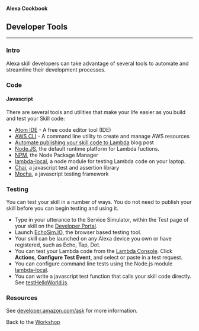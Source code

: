 #### Alexa Cookbook
## Developer Tools
<hr />

### Intro
Alexa skill developers can take advantage of several tools to automate and streamline their development processes.

### Code
#### Javascript
There are several tools and utilities that make your life easier as you build and test your Skill code:


+ [Atom IDE](https://atom.io/) - A free code editor tool (IDE)
+ [AWS CLI](https://aws.amazon.com/cli/) - A command line utility to create and manage AWS resources
+ [Automate publishing your skill code to Lambda](https://developer.amazon.com/public/community/post/Tx1UE9W1NQ0GYII/Publishing-Your-Skill-Code-to-Lambda-via-the-Command-Line-Interface) blog post
+ [Node.JS](https://nodejs.org/en/), the default runtime platform for Lambda fuctions.
+ [NPM](https://www.npmjs.com/), the Node Package Manager
+ [lambda-local](https://www.npmjs.com/package/lambda-local), a node module for testing Lambda code on your laptop.
+ [Chai](http://chaijs.com/), a javascript test and assertion library
+ [Mocha](https://mochajs.org/), a javascript testing framework

### Testing
You can test your skill in a number of ways.   You do not need to publish your skill before you can begin testing and using it.

+ Type in your utterance to the Service Simulator, within the Test page of your skill on the [Developer Portal](https://developer.amazon.com/edw/home.html#/skills/list).
+ Launch [EchoSim.IO](https://echosim.io), the browser based testing tool.
+ Your skill can be launched on any Alexa device you own or have registered, such as Echo, Tap, Dot.
+ You can test your Lambda code from the [Lambda Console](https://console.aws.amazon.com/lambda/home). Click **Actions**, **Configure Test Event**, and select or paste in a test request.
+ You can configure command line tests using the Node.js module [lambda-local](https://www.npmjs.com/package/lambda-local).
+ You can write a javascript test function that calls your skill code directly.  See [testHelloWorld.js](../HelloWorld/tests/testHelloWorld.js).


### Resources
See [developer.amazon.com/ask](https://developer.amazon.com/ask) for more information.


Back to the [Workshop](../README.md#title)

